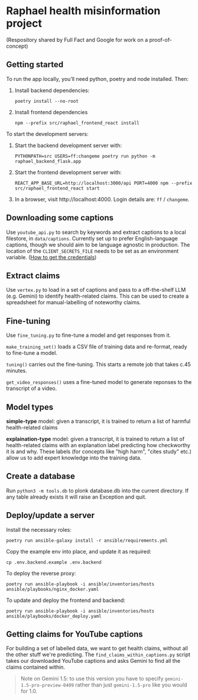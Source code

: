 # Raphael health misinformation project

(Respository shared by Full Fact and Google for work on a proof-of-concept)

## Getting started

To run the app locally, you’ll need python, poetry and node installed. Then:

1. Install backend dependencies:
   ```
   poetry install --no-root
   ```
2. Install frontend dependencies
   ```
   npm --prefix src/raphael_frontend_react install
   ```

To start the development servers:

1. Start the backend development server with:
   ```
   PYTHONPATH=src USERS=ff:changeme poetry run python -m raphael_backend_flask.app
   ```
2. Start the frontend development server with:
   ```
   REACT_APP_BASE_URL=http://localhost:3000/api PORT=4000 npm --prefix src/raphael_frontend_react start
   ```
3. In a browser, visit http://localhost:4000. Login details are: `ff` / `changeme`.

## Downloading some captions

Use `youtube_api.py` to search by keywords and extract captions to a local filestore, in `data/captions`. Currently set up to prefer English-language captions, though we should aim to be language agnostic in production. The location of the `CLIENT_SECRETS_FILE` needs to be set as an environment variable. ([How to get the credentials](https://developers.google.com/youtube/v3/quickstart/python))

## Extract claims

Use `vertex.py` to load in a set of captions and pass to a off-the-shelf LLM (e.g. Gemini) to identify health-related claims. This can be used to create a spreadsheet for manual-labelling of noteworthy claims.

## Fine-tuning

Use `fine_tuning.py` to fine-tune a model and get responses from it.

`make_training_set()` loads a CSV file of training data and re-format, ready to fine-tune a model.

`tuning()` carries out the fine-tuning. This starts a remote job that takes c.45 minutes.

`get_video_responses()` uses a fine-tuned model to generate reponses to the transcript of a video.

## Model types

**simple-type** model: given a transcript, it is trained to return a list of harmful health-related claims 

**explaination-type** model: given a transcript, it is trained to return a list of health-related claims with an explanation label predicting how checkworthy it is and why. These labels (for concepts like "high harm", "cites study" etc.) allow us to add expert knowledge into the training data.

## Create a database

Run `python3 -m tools.db` to plonk database.db into the current directory. If any table already exists it will raise an Exception and quit.

## Deploy/update a server

Install the necessary roles:
```
poetry run ansible-galaxy install -r ansible/requirements.yml
```

Copy the example env into place, and update it as required:
```
cp .env.backend.example .env.backend
```

To deploy the reverse proxy:
```
poetry run ansible-playbook -i ansible/inventories/hosts ansible/playbooks/nginx_docker.yaml
```

To update and deploy the frontend and backend:
```
poetry run ansible-playbook -i ansible/inventories/hosts ansible/playbooks/docker_deploy.yaml
```

## Getting claims for YouTube captions

For building a set of labelled data, we want to get health claims, without all the other stuff we're predicting.
The `find_claims_within_captions.py` script takes our downloaded YouTube captions and asks Gemini to find all the claims contained within.

> Note on Gemini 1.5: to use this version you have to specify `gemini-1.5-pro-preview-0409` rather than just `gemini-1.5-pro` like you would for 1.0.

